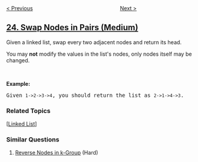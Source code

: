 <!--|This file generated by command(leetcode description); DO NOT EDIT.    |-->
<!--+----------------------------------------------------------------------+-->
<!--|@author    openset <openset.wang@gmail.com>                           |-->
<!--|@link      https://github.com/openset                                 |-->
<!--|@home      https://github.com/tonymontaro/leetcode-hints                        |-->
<!--+----------------------------------------------------------------------+-->

[< Previous](https://github.com/tonymontaro/leetcode-hints/tree/master/problems/merge-k-sorted-lists "Merge k Sorted Lists")
　　　　　　　　　　　　　　　　
[Next >](https://github.com/tonymontaro/leetcode-hints/tree/master/problems/reverse-nodes-in-k-group "Reverse Nodes in k-Group")

## [24. Swap Nodes in Pairs (Medium)](https://leetcode.com/problems/swap-nodes-in-pairs "两两交换链表中的节点")

<p>Given a&nbsp;linked list, swap every two adjacent nodes and return its head.</p>

<p>You may <strong>not</strong> modify the values in the list&#39;s nodes, only nodes itself may be changed.</p>

<p>&nbsp;</p>

<p><strong>Example:</strong></p>

<pre>
Given <code>1-&gt;2-&gt;3-&gt;4</code>, you should return the list as <code>2-&gt;1-&gt;4-&gt;3</code>.
</pre>

### Related Topics
  [[Linked List](https://github.com/tonymontaro/leetcode-hints/tree/master/tag/linked-list/README.md)]

### Similar Questions
  1. [Reverse Nodes in k-Group](https://github.com/tonymontaro/leetcode-hints/tree/master/problems/reverse-nodes-in-k-group) (Hard)
